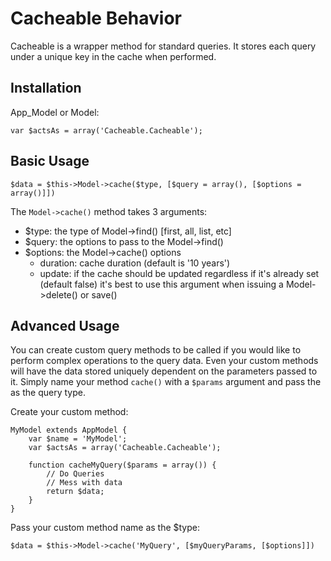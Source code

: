 # Cacheable Behavior

Cacheable is a wrapper method for standard queries. It stores each query under a
unique key in the cache when performed. 

## Installation

App_Model or Model:
<pre><code>var $actsAs = array('Cacheable.Cacheable');</code></pre>

## Basic Usage

<pre><code>$data = $this->Model->cache($type, [$query = array(), [$options = array()]])</code></pre>

The <code>Model->cache()</code> method takes 3 arguments:

- $type: the type of Model->find() [first, all, list, etc]
- $query: the options to pass to the Model->find()
- $options: the Model->cache() options 
	- duration: cache duration (default is '10 years')
	- update: if the cache should be updated regardless if it's already set (default false)
		it's best to use this argument when issuing a Model->delete() or save()

## Advanced Usage

You can create custom query methods to be called if you would like to perform complex
operations to the query data. Even your custom methods will have the data stored uniquely
dependent on the parameters passed to it. Simply name your method <code>cache<CustomName>()</code> with
a <code>$params</code> argument and pass the <CustomName> as the query type.

Create your custom method:
<pre><code>MyModel extends AppModel {
	var $name = 'MyModel';
	var $actsAs = array('Cacheable.Cacheable');
	
	function cacheMyQuery($params = array()) {
		// Do Queries
		// Mess with data
		return $data;
	}
}</code></pre>

Pass your custom method name as the $type:
<pre><code>$data = $this->Model->cache('MyQuery', [$myQueryParams, [$options]])</code></pre>